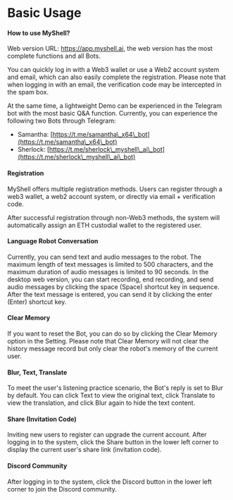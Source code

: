 # Basic Usage

#### How to use MyShell?

Web version URL: https://app.myshell.ai, the web version has the most complete functions and all Bots.

You can quickly log in with a Web3 wallet or use a Web2 account system and email, which can also easily complete the registration. Please note that when logging in with an email, the verification code may be intercepted in the spam box.

At the same time, a lightweight Demo can be experienced in the Telegram bot with the most basic Q&A function. Currently, you can experience the following two Bots through Telegram:

* Samantha: [https://t.me/samantha\_x64\_bot](https://t.me/samantha\_x64\_bot)
* Sherlock: [https://t.me/sherlock\_myshell\_ai\_bot](https://t.me/sherlock\_myshell\_ai\_bot)

#### Registration

MyShell offers multiple registration methods. Users can register through a web3 wallet, a web2 account system, or directly via email + verification code.

After successful registration through non-Web3 methods, the system will automatically assign an ETH custodial wallet to the registered user.

#### Language Robot Conversation

Currently, you can send text and audio messages to the robot. The maximum length of text messages is limited to 500 characters, and the maximum duration of audio messages is limited to 90 seconds. In the desktop web version, you can start recording, end recording, and send audio messages by clicking the space (Space) shortcut key in sequence. After the text message is entered, you can send it by clicking the enter (Enter) shortcut key.

#### Clear Memory

If you want to reset the Bot, you can do so by clicking the Clear Memory option in the Setting. Please note that Clear Memory will not clear the history message record but only clear the robot's memory of the current user.

#### Blur, Text, Translate

To meet the user's listening practice scenario, the Bot's reply is set to Blur by default. You can click Text to view the original text, click Translate to view the translation, and click Blur again to hide the text content.

#### Share (Invitation Code)

Inviting new users to register can upgrade the current account. After logging in to the system, click the Share button in the lower left corner to display the current user's share link (invitation code).

#### Discord Community

After logging in to the system, click the Discord button in the lower left corner to join the Discord community.
